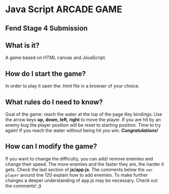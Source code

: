 # Java Script ARCADE GAME
## Fend Stage 4 Submission
## What is it?

A game based on  HTML canvas and JavaScript. 

## How do I start the game?
In order to play it open the .html file in a browser of your choice.

## What rules do I need to know?
Goal of the game: reach the water at the top of the page
Key bindings: Use the arrow keys **up, down, left, right** to move the player.
If you are hit by an enemy bug the player position will be reset to starting position. Time to try again!
If you reach the water without being hit you win. _**Congratulations!**_

## How can I modify the game?
If you want to change the difficulty, you can add/ remove enemies and 
change their speed. The more enemies and the faster they are, the harder it gets. Check the last section of **js/app.js**. 
The comments below the `var player` around line 120 explain how to add enemies.
To make further changes a deeper understanding of app.js may be necessary.
Check out the comments! **;)**

